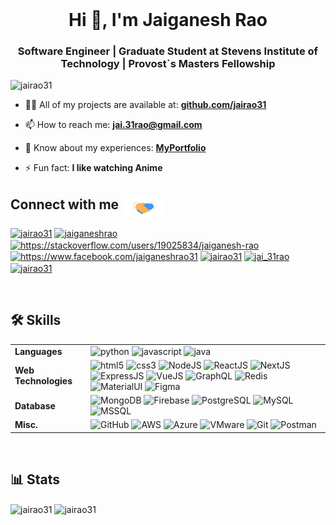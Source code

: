 <br />
<h1 align="center">Hi 👋, I'm Jaiganesh Rao</h1>
<h3 align="center">Software Engineer | Graduate Student at Stevens Institute of Technology | Provost`s Masters Fellowship</h3>

<p align="left"> <img src="https://komarev.com/ghpvc/?username=jairao31&label=Profile%20views&color=0e75b6&style=flat" alt="jairao31" /> </p>

- 👨‍💻 All of my projects are available at: [**github.com/jairao31**](https://github.com/jairao31)

- 📫 How to reach me: **jai.31rao@gmail.com**

- 📄 Know about my experiences: [**MyPortfolio**](https://jairao31.github.io/MyPortfolio/)

- ⚡ Fun fact: **I like watching Anime**

## Connect with me <img align="center" src="https://github.com/jairao31/jairao31/blob/main/Assets/Handshake.gif" height="33px" />
<p align="left">
<a href="https://twitter.com/jairao31" target="blank"><img align="center" src="https://raw.githubusercontent.com/rahuldkjain/github-profile-readme-generator/master/src/images/icons/Social/twitter.svg" alt="jairao31" height="30" width="40" /></a>
<a href="https://linkedin.com/in/jaiganeshrao" target="blank"><img align="center" src="https://raw.githubusercontent.com/rahuldkjain/github-profile-readme-generator/master/src/images/icons/Social/linked-in-alt.svg" alt="jaiganeshrao" height="30" width="40" /></a>
<a href="https://stackoverflow.com/users/19025834/jaiganesh-rao" target="blank"><img align="center" src="https://raw.githubusercontent.com/rahuldkjain/github-profile-readme-generator/master/src/images/icons/Social/stack-overflow.svg" alt="https://stackoverflow.com/users/19025834/jaiganesh-rao" height="30" width="40" /></a>
<a href="https://fb.com/https://www.facebook.com/jaiganeshrao31" target="blank"><img align="center" src="https://raw.githubusercontent.com/rahuldkjain/github-profile-readme-generator/master/src/images/icons/Social/facebook.svg" alt="https://www.facebook.com/jaiganeshrao31" height="30" width="40" /></a>
<a href="https://instagram.com/jairao31" target="blank"><img align="center" src="https://raw.githubusercontent.com/rahuldkjain/github-profile-readme-generator/master/src/images/icons/Social/instagram.svg" alt="jairao31" height="30" width="40" /></a>
<a href="https://www.hackerrank.com/jai_31rao" target="blank"><img align="center" src="https://raw.githubusercontent.com/rahuldkjain/github-profile-readme-generator/master/src/images/icons/Social/hackerrank.svg" alt="jai_31rao" height="30" width="40" /></a>
<a href="https://www.leetcode.com/jairao31" target="blank"><img align="center" src="https://raw.githubusercontent.com/rahuldkjain/github-profile-readme-generator/master/src/images/icons/Social/leet-code.svg" alt="jairao31" height="30" width="40" /></a>
</p>
<br />

## 🛠 Skills

<table>
<tr>
<td><b>Languages</b></td>
<td>
<img src="https://cdn.jsdelivr.net/gh/devicons/devicon/icons/python/python-original.svg" alt="python" width="50" height="50"/> 
<img src="https://cdn.jsdelivr.net/gh/devicons/devicon/icons/javascript/javascript-original.svg" alt="javascript" width="50" height="50"/> <img src="https://cdn.jsdelivr.net/gh/devicons/devicon/icons/java/java-original.svg" alt="java" width="50" height="50"/>
</td>
</tr>

<tr>
<td><b>Web Technologies</b></td>

<td>
<img src="https://cdn.jsdelivr.net/gh/devicons/devicon/icons/html5/html5-original.svg" alt="html5" width="50" height="50"/> 
<img src="https://cdn.jsdelivr.net/gh/devicons/devicon/icons/css3/css3-original.svg" alt="css3" width="50" height="50"/>
<img src="https://cdn.jsdelivr.net/gh/devicons/devicon/icons/nodejs/nodejs-original.svg" alt="NodeJS" width="50" height="50"/>
<img src="https://cdn.jsdelivr.net/gh/devicons/devicon/icons/react/react-original.svg" alt="ReactJS" width="50" height="50"/>
<img src="https://cdn.jsdelivr.net/gh/devicons/devicon/icons/nextjs/nextjs-original-wordmark.svg" alt="NextJS" width="50" height="50"/> 
<img src="https://cdn.jsdelivr.net/gh/devicons/devicon/icons/express/express-original-wordmark.svg" alt="ExpressJS" width="50" height="50"/>
<img src="https://cdn.jsdelivr.net/gh/devicons/devicon/icons/vuejs/vuejs-original.svg" alt="VueJS" width="50" height="50"/>
<img src="https://cdn.jsdelivr.net/gh/devicons/devicon/icons/graphql/graphql-plain.svg" alt="GraphQL" width="50" height="50"/>
<img src="https://cdn.cdnlogo.com/logos/r/3/redis.svg" alt="Redis" width="50" height="50"/>
<img src="https://cdn.jsdelivr.net/gh/devicons/devicon/icons/materialui/materialui-original.svg" alt="MaterialUI" width="50" height="50"/>
<img src="https://cdn.jsdelivr.net/gh/devicons/devicon/icons/figma/figma-original.svg" alt="Figma" width="50" height="50"/>
</td>
</tr>

<tr>
<td><b>Database</b></td>
<td>
<img src="https://cdn.jsdelivr.net/gh/devicons/devicon/icons/mongodb/mongodb-original.svg" alt="MongoDB" width="50" height="50"/> 
<img src="https://www.vectorlogo.zone/logos/firebase/firebase-icon.svg" alt="Firebase" width="50" height="50"/> 
<img src="https://cdn.jsdelivr.net/gh/devicons/devicon/icons/postgresql/postgresql-original.svg" alt="PostgreSQL" width="50" height="50"/> <img src="https://cdn.jsdelivr.net/gh/devicons/devicon/icons/mysql/mysql-original.svg" alt="MySQL" width="50" height="50"/>
<img src="https://cdn.jsdelivr.net/gh/devicons/devicon/icons/microsoftsqlserver/microsoftsqlserver-plain.svg" alt="MSSQL" width="50" height="50"/>
</td>
</tr>

<tr>
<td><b>Misc.</b></td>
<td>
<img src="https://cdn.jsdelivr.net/gh/devicons/devicon/icons/github/github-original.svg" alt="GitHub" width="50" height="50"/>
<img src="https://cdn.jsdelivr.net/gh/devicons/devicon/icons/amazonwebservices/amazonwebservices-original.svg" alt="AWS" width="50" height="50"/>
<img src="https://cdn.jsdelivr.net/gh/devicons/devicon/icons/azure/azure-original.svg" alt="Azure" width="50" height="50"/>
<img src="https://upload.wikimedia.org/wikipedia/commons/5/5a/Vmware_workstation_16_icon.svg" alt="VMware" width="50" height="50"/>
<img src="https://cdn.jsdelivr.net/gh/devicons/devicon/icons/git/git-original.svg" alt="Git" width="50" height="50"/>
<img src="https://www.vectorlogo.zone/logos/getpostman/getpostman-icon.svg" alt="Postman" width="50" height="50"/>
</td>
</tr>
    
</table>
<br />

## 📊 Stats
<img align="center" src="https://github-readme-stats.vercel.app/api?username=jairao31&show_icons=true&locale=en" alt="jairao31" />
<img align="center" src="https://github-readme-streak-stats.herokuapp.com/?user=jairao31&" alt="jairao31" />
